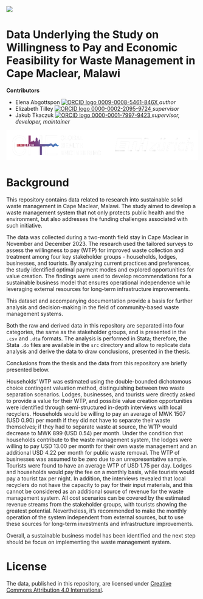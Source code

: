 <!-- badges: start -->
[![](https://img.shields.io/badge/License-CC_BY_4.0-lightgrey.svg)](https://creativecommons.org/licenses/by/4.0/)
<!-- badges: end -->

<h1> Data Underlying the Study on Willingness to Pay and Economic Feasibility for Waste Management in Cape Maclear, Malawi </h1>

<b>Contributors</b>  
- Elena Abgottspon <a href="https://orcid.org/0009-0008-5461-846X">
<img alt="ORCID logo" src="https://info.orcid.org/wp-content/uploads/2019/11/orcid_16x16.png" width="16" height="16" /> 0009-0008-5461-846X
</a> *author*  
- Elizabeth Tilley <a href="https://orcid.org/0000-0002-2095-9724">
<img alt="ORCID logo" src="https://info.orcid.org/wp-content/uploads/2019/11/orcid_16x16.png" width="16" height="16" /> 0000-0002-2095-9724
</a> *supervisor*  
- Jakub Tkaczuk <a href="https://orcid.org/0000-0001-7997-9423">
<img alt="ORCID logo" src="https://info.orcid.org/wp-content/uploads/2019/11/orcid_16x16.png" width="16" height="16" /> 0000-0001-7997-9423
</a> *supervisor, developer, maintainer*  

<p align="middle"> 
<img src="img/ETH_GHE_logo_negative.svg" width=600>
</p>

# Background

This repository contains data related to research into sustainable solid waste management in Cape Maclear, Malawi. The study aimed to develop a waste management system that not only protects public health and the environment, but also addresses the funding challenges associated with such initiative.

The data was collected during a two-month field stay in Cape Maclear in November and December 2023. The research used the tailored surveys to assess the willingness to pay (WTP) for improved waste collection and treatment among four key stakeholder groups - households, lodges, businesses, and tourists. By analyzing current practices and preferences, the study identified optimal payment modes and explored opportunities for value creation. The findings were used to develop recommendations for a sustainable business model that ensures operational independence while leveraging external resources for long-term infrastructure improvements.

This dataset and accompanying documentation provide a basis for further analysis and decision-making in the field of community-based waste management systems.

Both the raw and derived data in this repository are separated into four categories, the same as the stakeholder groups, and is presented in the `.csv` and `.dta` formats. The analysis is performed in Stata; therefore, the Stata `.do` files are available in the `src` directory and allow to replicate data analysis and derive the data to draw conclusions, presented in the thesis.

Conclusions from the thesis and the data from this repository are briefly presented below.

Households’ WTP was estimated using the double-bounded dichotomous choice contingent valuation method, distinguishing between two waste separation scenarios. Lodges, businesses, and tourists were directly asked to provide a value for their WTP, and possible value creation opportunities were identified through semi-structured in-depth interviews with local recyclers. Households would be willing to pay an average of MWK 1507 (USD 0.90) per month if they did not have to separate their waste themselves; if they had to separate waste at source, the WTP would decrease to MWK 899 (USD 0.54) per month. Under the condition that households contribute to the waste management system, the lodges were willing to pay USD 13.00 per month for their own waste management and an additional USD 4.22 per month for public waste removal. The WTP of businesses was assumed to be zero due to an unrepresentative sample. Tourists were found to have an average WTP of USD 1.75 per day. Lodges and households would pay the fee on a monthly basis, while tourists would pay a tourist tax per night. In addition, the interviews revealed that local recyclers do not have the capacity to pay for their input materials, and this cannot be considered as an additional source of revenue for the waste management system. All cost scenarios can be covered by the estimated revenue streams from the stakeholder groups, with tourists showing the greatest potential. Nevertheless, it’s recommended to make the monthly operation of the system independent from external sources, but to use these sources for long-term investments and infrastructure improvements.

Overall, a sustainable business model has been identified and the next step should be focus on implementing the waste management system.

# License

The data, published in this repository, are licensed under [Creative Commons Attribution 4.0 International](https://github.com/Global-Health-Engineering/wtp-waste-cape-maclear/blob/main/LICENSE.md).
